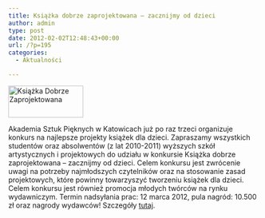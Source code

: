 ```yaml
---
title: Książka dobrze zaprojektowana – zacznijmy od dzieci
author: admin
type: post
date: 2012-02-02T12:48:43+00:00
url: /?p=195
categories:
  - Aktualności

---
```

<a href="http://www.ibby.pl/wp-content/uploads/2013/02/ksiazka_dobrze_zaprojektowana.jpg" rel="lightbox[195]"><img class="alignleft size-thumbnail wp-image-196" alt="Książka Dobrze Zaprojektowana" src="http://www.ibby.pl/wp-content/uploads/2013/02/ksiazka_dobrze_zaprojektowana-150x64.jpg" width="150" height="64" srcset="http://www.ibby.pl/wp-content/uploads/2013/02/ksiazka_dobrze_zaprojektowana-150x64.jpg 150w, http://www.ibby.pl/wp-content/uploads/2013/02/ksiazka_dobrze_zaprojektowana-300x129.jpg 300w, http://www.ibby.pl/wp-content/uploads/2013/02/ksiazka_dobrze_zaprojektowana.jpg 634w" sizes="(max-width: 150px) 100vw, 150px" /></a>


  Akademia Sztuk Pięknych w Katowicach już po raz trzeci organizuje konkurs na najlepsze projekty książek dla dzieci. Zapraszamy wszystkich studentów oraz absolwentów (z lat 2010-2011) wyższych szkół artystycznych i projektowych do udziału w konkursie Książka dobrze zaprojektowana &#8211; zacznijmy od dzieci. Celem konkursu jest zwrócenie uwagi na potrzeby najmłodszych czytelników oraz na stosowanie zasad projektowych, które powinny towarzyszyć tworzeniu książek dla dzieci. Celem konkursu jest również promocja młodych twórców na rynku wydawniczym.
Termin nadsyłania prac: 12 marca 2012, pula nagród: 10.500 zł oraz nagrody wydawców!
Szczegóły <a href="http://www.asp.katowice.pl/zobacz/ksiazka-dobrze-zaprojektowana" target="_blank">tutaj</a>.
 
